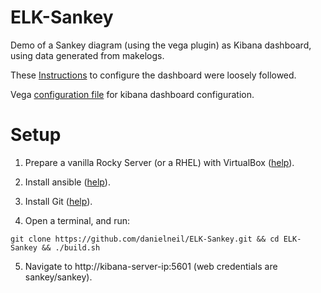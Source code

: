 # ELK-Sankey

Demo of a Sankey diagram (using the vega plugin) as Kibana dashboard, using data generated from makelogs. 

These [Instructions](https://www.elastic.co/blog/sankey-visualization-with-vega-in-kibana) to configure the dashboard were loosely followed.

Vega [configuration file](https://github.com/danielneil/ELK-Sankey/blob/main/vega-code.json) for kibana dashboard configuration.

# Setup

1. Prepare a vanilla Rocky Server (or a RHEL) with VirtualBox ([help](https://kifarunix.com/install-rocky-linux-8-on-virtualbox/)).

2. Install ansible ([help](https://www.how2shout.com/linux/how-to-install-ansible-on-rocky-linux-8-or-almalinux/)).

3. Install Git ([help](https://tastethelinux.com/2021/08/06/how-to-install-git-on-rocky-linux-8-ec2-aws/)).

4. Open a terminal, and run:
```
git clone https://github.com/danielneil/ELK-Sankey.git && cd ELK-Sankey && ./build.sh
```
5. Navigate to http://kibana-server-ip:5601 (web credentials are sankey/sankey).
